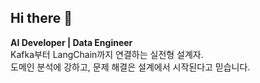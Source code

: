 ## Hi there 👋

**AI Developer | Data Engineer**  
Kafka부터 LangChain까지 연결하는 실전형 설계자.  
도메인 분석에 강하고, 문제 해결은 설계에서 시작된다고 믿습니다.
